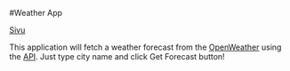 #Weather App

[Sivu](https://ow-api-app.netlify.app/)

This application will fetch a weather forecast from the [OpenWeather](https://openweathermap.org/) using the [API](https://openweathermap.org/api). Just type city name and click Get Forecast button!
